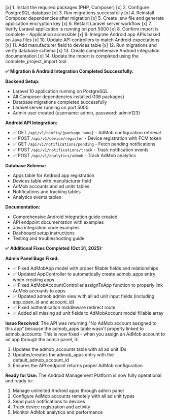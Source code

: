 [x] 1. Install the required packages (PHP, Composer)
[x] 2. Configure PostgreSQL database
[x] 3. Run migrations successfully
[x] 4. Reinstall Composer dependencies after migration
[x] 5. Create .env file and generate application encryption key
[x] 6. Restart Laravel server workflow
[x] 7. Verify Laravel application is running on port 5000
[x] 8. Confirm import is complete - Application accessible
[x] 9. Integrate Android app APIs based on Java files
[x] 10. Update API controllers to match Android expectations
[x] 11. Add manufacturer field to devices table
[x] 12. Run migrations and verify database schema
[x] 13. Create comprehensive Android integration documentation
[x] 14. Update the import is completed using the complete_project_import tool

**✅ Migration & Android Integration Completed Successfully:**

**Backend Setup:**
- Laravel 10 application running on PostgreSQL
- All Composer dependencies installed (136 packages)
- Database migrations completed successfully
- Laravel server running on port 5000
- Admin user created (username: admin, password: admin123)

**Android API Integration:**
- ✅ GET `/api/v1/config/{package_name}` - AdMob configuration retrieval
- ✅ POST `/api/v1/device/register` - Device registration with FCM token
- ✅ GET `/api/v1/notifications/pending` - Fetch pending notifications
- ✅ POST `/api/v1/notifications/track` - Track notification events
- ✅ POST `/api/v1/analytics/admob` - Track AdMob analytics

**Database Schema:**
- Apps table for Android app registration
- Devices table with manufacturer field
- AdMob accounts and ad units tables
- Notifications and tracking tables
- Analytics events tables

**Documentation:**
- Comprehensive Android integration guide created
- API endpoint documentation with examples
- Java integration code examples
- Dashboard setup instructions
- Testing and troubleshooting guide

**✅ Additional Fixes Completed (Oct 31, 2025):**

**Admin Panel Bugs Fixed:**
- ✅ Fixed AdMobApp model with proper fillable fields and relationships
- ✅ Updated AppController to automatically create admob_apps entry when creating apps
- ✅ Fixed AdMobAccountController assignToApp function to properly link AdMob accounts to apps
- ✅ Updated admob admin view with all ad unit input fields (including app_open_id and account_id)
- ✅ Fixed authentication middleware redirect route
- ✅ Added all missing ad unit fields to AdMobAccount model fillable array

**Issue Resolved:**
The API was returning "No AdMob account assigned to this app" because the admob_apps table wasn't properly linked to admob_accounts. This is now fixed - when you assign an AdMob account to an app through the admin panel, it:
1. Updates the admob_accounts table with all ad unit IDs
2. Updates/creates the admob_apps entry with the default_admob_account_id
3. Ensures the API endpoint returns proper AdMob configuration

**Ready for Use:**
The Android Management Platform is now fully operational and ready to:
1. Manage unlimited Android apps through admin panel
2. Configure AdMob accounts remotely with all ad unit types
3. Send push notifications to devices
4. Track device registration and activity
5. Monitor AdMob analytics and performance

